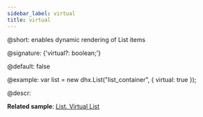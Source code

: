 ```yaml
---
sidebar_label: virtual
title: virtual
---          
```


@short: enables dynamic rendering of List items

@signature: {'virtual?: boolean;'}

@default: false

@example:
var list = new dhx.List("list_container", {
	virtual: true
});

@descr:

**Related sample**: [List. Virtual List](https://snippet.dhtmlx.com/x4gxy38e)

[comment]: # (@related: list/configuration.md#dynamic-rendering-of-items)
